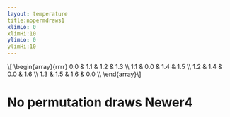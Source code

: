 ```yaml
---
layout: temperature
title:nopermdraws1
xlimLo: 0
xlimHi:10 
ylimLo: 0
ylimHi:10 
---
```


\\[
  \begin{array}{rrrr}
    0.0 \& 1.1 \& 1.2 \& 1.3 \\\\
    1.1 \& 0.0 \& 1.4 \& 1.5 \\\\
    1.2 \& 1.4 \& 0.0 \& 1.6 \\\\
    1.3 \& 1.5 \& 1.6 \& 0.0 \\\\
\end{array}\\]
# No permutation draws Newer4

